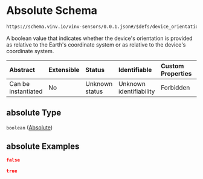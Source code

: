 # Absolute Schema

```txt
https://schema.vinv.io/vinv-sensors/0.0.1.json#/$defs/device_orientation/properties/absolute
```

A boolean value that indicates whether the device's orientation is provided as relative to the Earth's coordinate system or as relative to the device's coordinate system.

| Abstract            | Extensible | Status         | Identifiable            | Custom Properties | Additional Properties | Access Restrictions | Defined In                                                                                                              |
| :------------------ | :--------- | :------------- | :---------------------- | :---------------- | :-------------------- | :------------------ | :---------------------------------------------------------------------------------------------------------------------- |
| Can be instantiated | No         | Unknown status | Unknown identifiability | Forbidden         | Allowed               | none                | [dereferenced.doc.json\*](../../../../../vinv-schemas/vinv-tree/out/0.0.1/dereferenced.doc.json "open original schema") |

## absolute Type

`boolean` ([Absolute](dereferenced-defs-device_orientation-properties-absolute.md))

## absolute Examples

```json
false
```

```json
true
```
